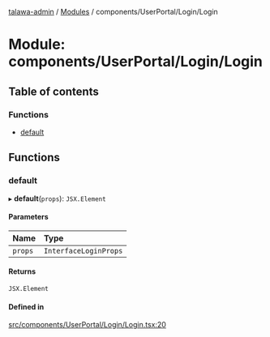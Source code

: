 [talawa-admin](../README.md) / [Modules](../modules.md) / components/UserPortal/Login/Login

# Module: components/UserPortal/Login/Login

## Table of contents

### Functions

- [default](components_UserPortal_Login_Login.md#default)

## Functions

### default

▸ **default**(`props`): `JSX.Element`

#### Parameters

| Name | Type |
| :------ | :------ |
| `props` | `InterfaceLoginProps` |

#### Returns

`JSX.Element`

#### Defined in

[src/components/UserPortal/Login/Login.tsx:20](https://github.com/MahendraDani/talawa-admin/blob/9538a8f/src/components/UserPortal/Login/Login.tsx#L20)

